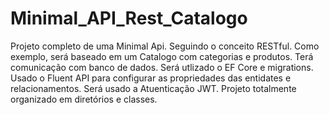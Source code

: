 # Minimal_API_Rest_Catalogo
Projeto completo de uma Minimal Api. Seguindo o conceito RESTful.
Como exemplo, será baseado em um Catalogo com categorias e produtos.
Terá comunicação com banco de dados.
Será utlizado o EF Core e migrations.
Usado o Fluent API para configurar as propriedades das entidates e relacionamentos.
Será usado a Atuenticação JWT.
Projeto totalmente organizado em diretórios e classes.

